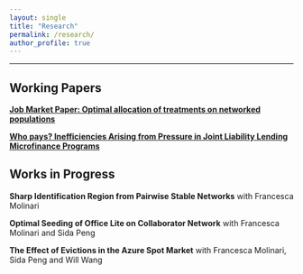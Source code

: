 ```yaml
---
layout: single
title: "Research"
permalink: /research/
author_profile: true
---
```

---
## Working Papers

**[Job Market Paper: Optimal allocation of treatments on networked populations](http://AbhiAnanthEcon.github.io/files/Ananth_JMP_draft.pdf)** 

**[Who pays? Inefficiencies Arising from Pressure in Joint Liability Lending Microfinance Programs](http://AbhiAnanthEcon.github.io/files/Ananth_Who_pays?.pdf)**

## Works in Progress

**Sharp Identification Region from Pairwise Stable Networks** with Francesca Molinari

**Optimal Seeding of Office Lite on Collaborator Network** with Francesca Molinari and Sida Peng

**The Effect of Evictions in the Azure Spot Market** with Francesca Molinari, Sida Peng and Will Wang
